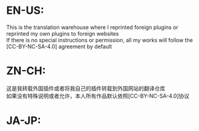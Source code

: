 # EN-US:
This is the translation warehouse where I reprinted foreign plugins or reprinted my own plugins to foreign websites   
If there is no special instructions or permission, all my works will follow the [CC-BY-NC-SA-4.0] agreement by default   




# ZN-CH:
这是我转载外国插件或者将我自己的插件转载到外国网站的翻译仓库  
如果没有特殊说明或者允许，本人所有作品默认依照[CC-BY-NC-SA-4.0]协议   




# JA-JP:
